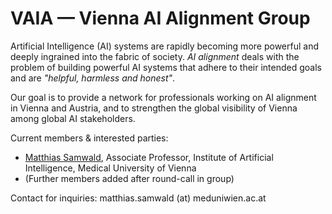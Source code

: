 # VAIA — Vienna AI Alignment Group

Artificial Intelligence (AI) systems are rapidly becoming more powerful and deeply ingrained into the fabric of society. _AI alignment_ deals with the problem of building powerful AI systems that adhere to their intended goals and are _"helpful, harmless and honest"_. 

Our goal is to provide a network for professionals working on AI alignment in Vienna and Austria, and to strengthen the global visibility of Vienna among global AI stakeholders.

Current members & interested parties:
 * [Matthias Samwald](https://samwald.info/), Associate Professor, Institute of Artificial Intelligence, Medical University of Vienna
 * (Further members added after round-call in group)

Contact for inquiries: matthias.samwald (at) meduniwien.ac.at
